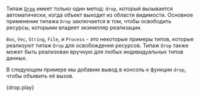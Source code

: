 Типаж [`Drop`][Drop] имеет только один метод: `drop`, который вызывается автоматически,
когда объект выходит из области видимости. Основное применение типажа `Drop`
заключается в том, чтобы освободить ресурсы, которыми владеет экземпляр реализации.

`Box`, `Vec`, `String`, `File`, и `Process` - это некоторые примеры типов, которые
реализуют типаж `Drop` для освобождения ресурсов. Типаж `Drop` также может быть
реализован вручную для любых индивидуальных типов данных.

В следующем примере мы добавим вывод в консоль к функции `drop`, чтобы объявить её вызов.

{drop.play}

[Drop]: https://doc.rust-lang.org/std/ops/trait.Drop.html
